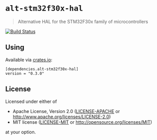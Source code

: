 # `alt-stm32f30x-hal`

> Alternative HAL for the STM32F30x family of microcontrollers

[`embedded-hal`]: https://crates.io/crates/embedded-hal

[![Build Status](https://travis-ci.org/copterust/alt-stm32f30x-hal.svg?branch=master)](https://travis-ci.org/copterust/alt-stm32f30x-hal)

## Using

Available via [crates.io](https://crates.io/crates/alt-stm32f30x-hal):

```
[dependencies.alt-stm32f30x-hal]
version = "0.3.0"
```

## License

Licensed under either of

- Apache License, Version 2.0 ([LICENSE-APACHE](LICENSE-APACHE) or
  http://www.apache.org/licenses/LICENSE-2.0)
- MIT license ([LICENSE-MIT](LICENSE-MIT) or http://opensource.org/licenses/MIT)

at your option.
